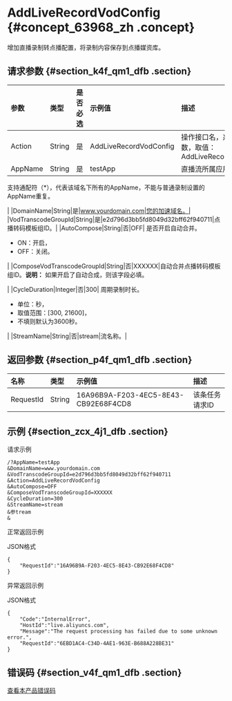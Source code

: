 # AddLiveRecordVodConfig {#concept_63968_zh .concept}

增加直播录制转点播配置，将录制内容保存到点播媒资库。

## 请求参数 {#section_k4f_qm1_dfb .section}

|参数|类型|是否必选|示例值|描述|
|:-|:-|:---|:--|:-|
|Action|String|是|AddLiveRecordVodConfig|操作接口名，系统规定参数，取值：AddLiveRecordVodConfig|
|AppName|String|是|testApp| 直播流所属应用名称。

 支持通配符（\*），代表该域名下所有的AppName，不能与普通录制设置的AppName重复。

 |
|DomainName|String|是|www.yourdomain.com|您的加速域名。|
|VodTranscodeGroupId|String|是|e2d796d3bb5fd8049d32bff62f940711|点播转码模板组ID。|
|AutoCompose|String|否|OFF| 是否开启自动合并。

 -   ON：开启，
-   OFF：关闭。

 |
|ComposeVodTranscodeGroupId|String|否|XXXXXX|自动合并点播转码模板组ID。**说明：** 如果开启了自动合成，则该字段必填。

|
|CycleDuration|Integer|否|300| 周期录制时长。

 -   单位：秒，
-   取值范围：\[300, 21600\]，
-   不填则默认为3600秒。

 |
|StreamName|String|否|stream|流名称。|

## 返回参数 {#section_p4f_qm1_dfb .section}

|名称|类型|示例值|描述|
|:-|:-|:--|:-|
|RequestId|String|16A96B9A-F203-4EC5-8E43-CB92E68F4CD8|该条任务请求ID|

## 示例 {#section_zcx_4j1_dfb .section}

请求示例

```
/?AppName=testApp
&DomainName=www.yourdomain.com
&VodTranscodeGroupId=e2d796d3bb5fd8049d32bff62f940711
&Action=AddLiveRecordVodConfig
&AutoCompose=OFF
&ComposeVodTranscodeGroupId=XXXXXX
&CycleDuration=300
&StreamName=stream
&参tream
& 
```

正常返回示例

JSON格式

```
{
    "RequestId":"16A96B9A-F203-4EC5-8E43-CB92E68F4CD8"
} 
```

异常返回示例

JSON格式

```
{
    "Code":"InternalError",
    "HostId":"live.aliyuncs.com",
    "Message":"The request processing has failed due to some unknown error.",
    "RequestId":"6EBD1AC4-C34D-4AE1-963E-B688A228BE31"
}
```

## 错误码 {#section_v4f_qm1_dfb .section}

[查看本产品错误码](https://error-center.aliyun.com/status/product/live)


